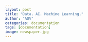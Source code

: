 ```yaml
---
layout: post
title: "Data. AI. Machine Learning."
author: "AQV"
categories: documentation
tags: [documentation]
image: newspaper.jpg
---
```


